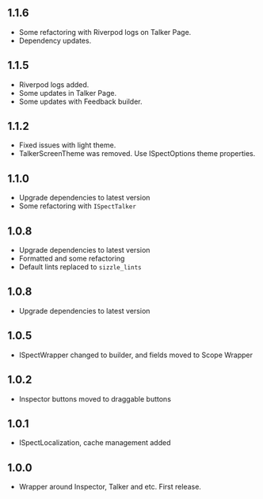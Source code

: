 ## 1.1.6

* Some refactoring with Riverpod logs on Talker Page.
* Dependency updates.

## 1.1.5

* Riverpod logs added.
* Some updates in Talker Page.
* Some updates with Feedback builder.

## 1.1.2

* Fixed issues with light theme.
* TalkerScreenTheme was removed. Use ISpectOptions theme properties.

## 1.1.0

* Upgrade dependencies to latest version
* Some refactoring with `ISpectTalker`

## 1.0.8

* Upgrade dependencies to latest version
* Formatted and some refactoring
* Default lints replaced to `sizzle_lints`

## 1.0.8

* Upgrade dependencies to latest version

## 1.0.5

* ISpectWrapper changed to builder, and fields moved to Scope Wrapper

## 1.0.2

* Inspector buttons moved to draggable buttons

## 1.0.1

* ISpectLocalization, cache management added

## 1.0.0

* Wrapper around Inspector, Talker and etc. First release.
